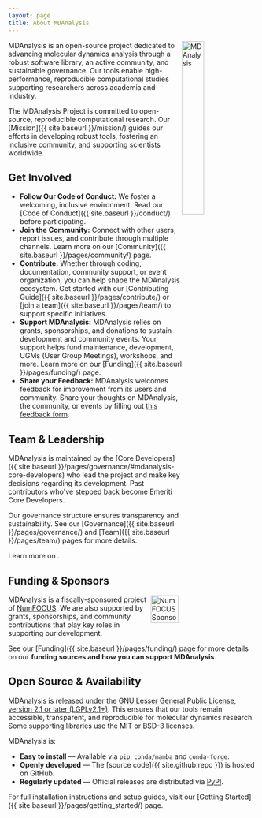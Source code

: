 ```yaml
---
layout: page
title: About MDAnalysis
---
```


<img src="{{ site.baseurl }}/public/mdanalysis-logo_square.png"
style="float: right" alt="MDAnalysis" width="30%"/>

MDAnalysis is an open-source project dedicated to advancing molecular dynamics analysis through a robust software library, an active community, and sustainable governance. Our tools enable high-performance, reproducible computational studies supporting researchers across academia and industry.

The MDAnalysis Project is committed to open-source, reproducible computational research. Our [Mission]({{ site.baseurl }}/mission/) guides our efforts in developing robust tools, fostering an inclusive community, and supporting scientists worldwide.

## Get Involved

- **Follow Our Code of Conduct:** We foster a welcoming, inclusive environment. Read our [Code of Conduct]({{ site.baseurl }}/conduct/) before participating.
- **Join the Community:** Connect with other users, report issues, and contribute through multiple channels. Learn more on our [Community]({{ site.baseurl }}/pages/community/) page.
- **Contribute:** Whether through coding, documentation, community support, or event organization, you can help shape the MDAnalysis ecosystem. Get started with our [Contributing Guide]({{ site.baseurl }}/pages/contribute/) or [join a team]({{ site.baseurl }}/pages/team/) to support specific initiatives. 
- **Support MDAnalysis:** MDAnalysis relies on grants, sponsorships, and donations to sustain development and community events. Your support helps fund maintenance, development, UGMs (User Group Meetings), workshops, and more. Learn more on our [Funding]({{ site.baseurl }}/pages/funding/) page.
- **Share your Feedback:** MDAnalysis welcomes feedback for improvement from its users and community. Share your thoughts on MDAnalysis, the community, or events by filling out [this feedback form][].

## Team & Leadership

MDAnalysis is maintained by the [Core Developers]({{ site.baseurl }}/pages/governance/#mdanalysis-core-developers) who lead the project and make key decisions regarding its development. Past contributors who've stepped back become Emeriti Core Developers.

Our governance structure ensures transparency and sustainability. See our [Governance]({{ site.baseurl }}/pages/governance/) and [Team]({{ site.baseurl }}/pages/team/) pages for more details.

Learn more on .

## Funding & Sponsors

<a href="{{site.numfocus.sponsored_project}}"><img
    src="{{site.images}}/numfocus-sponsored.png" title="NumFOCUS
    sponsored project" alt="NumFOCUS Sponsored" style="display:
    inline; float: right; height: 4em; margin: 0 0.5em" /></a>

MDAnalysis is a fiscally-sponsored project of [NumFOCUS][]. We are also supported by grants, sponsorships, and community contributions that play key roles in supporting our development.

 See our [Funding]({{ site.baseurl }}/pages/funding/) page for more details on our **funding sources and how you can support MDAnalysis**.

## Open Source & Availability

MDAnalysis is released under the [GNU Lesser General Public License, version 2.1 or later (LGPLv2.1+)][]. This ensures that our tools remain accessible, transparent, and reproducible for molecular dynamics research. Some supporting libraries use the MIT or BSD-3 licenses.

MDAnalysis is: 

- **Easy to install** &mdash; Available via `pip`, `conda/mamba` and `conda-forge`.
- **Openly developed** &mdash; The [source code]({{ site.github.repo }}) is hosted on GitHub.
- **Regularly updated** &mdash; Official releases are distributed via [PyPI][].

For full installation instructions and setup guides, visit our [Getting Started]({{ site.baseurl }}/pages/getting_started/) page.

[GNU Lesser General Public License, version 2.1 or later (LGPLv2.1+)]: https://www.gnu.org/licenses/lgpl-2.1.html
[PyPI]: https://pypi.org/project/MDAnalysis/
[this feedback form]: https://docs.google.com/forms/d/e/1FAIpQLScAjjI730i63LbyVkk_tuZ1-FCXUkg6xFugw_gmcsqUvBUtnw/viewform?usp=sf_link
[NumFOCUS]: https://www.numfocus.org

